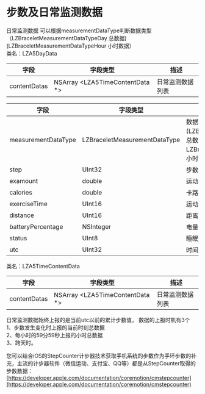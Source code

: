 <a name="L7zPP"></a>
# 步数及日常监测数据
日常监测数据 可以根据measurementDataType判断数据类型（LZBraceletMeasurementDataTypeDay 总数据) (LZBraceletMeasurementDataTypeHour 小时数据）<br />类名：LZA5DayData

| 字段 | 字段类型 | 描述 |
| --- | --- | --- |
| contentDatas | NSArray <LZA5TimeContentData *> | 日常监测数据列表 |

| 字段 | 字段类型 | 描述 |
| --- | --- | --- |
| measurementDataType | LZBraceletMeasurementDataType | 数据类型(LZBraceletMeasurementDataTypeDay：总数据、LZBraceletMeasurementDataTypeHour：小时数据) |
| step | UInt32 | 步数 |
| examount | double | 运动量 （保留字段暂时没有用到） |
| calories | double | 卡路里 单位：kCal |
| exerciseTime | UInt16 | 运动时长 |
| distance | UInt16 | 距离 单位：m |
| batteryPercentage | NSInteger | 电量 |
| status | UInt8 | 睡眠、运动等级 |
| utc | UInt32 | 时间戳 、秒 |



类名：LZA5TimeContentData

| 字段 | 字段类型 | 描述 |
| --- | --- | --- |
| contentDatas | NSArray <LZA5TimeContentData *> | 日常监测数据列表 |



日常监测数据始终上报的是当前utc以前的累计步数值， 数据的上报时机有3个<br />1、步数发生变化时上报的当前时刻总数据<br />2、每小时的59分59秒上报的小时总数据<br />3、跨天时。

您可以结合iOS的StepCounter计步器技术获取手机系统的步数作为手环步数的补充，主流的计步器软件（微信运动、支付宝、QQ等）都是从StepCounter取得的步数数据：[https://developer.apple.com/documentation/coremotion/cmstepcounter](https://developer.apple.com/documentation/coremotion/cmstepcounter)

